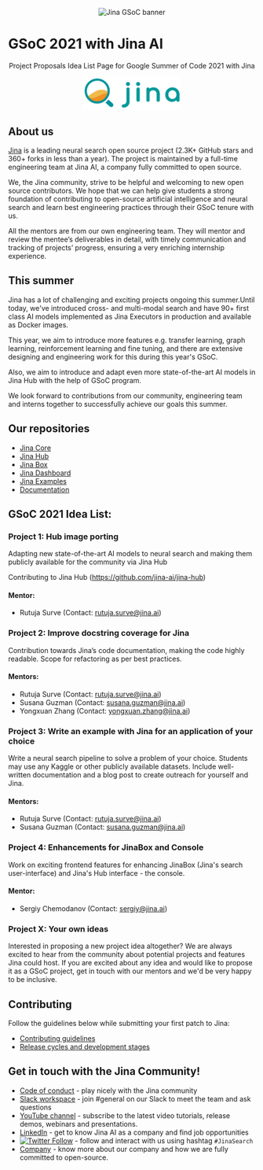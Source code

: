 <p align="center">
<img src="https://github.com/jina-ai/GSoC/blob/main/.github/gsoc.png?raw=true" alt="Jina GSoC banner" width="300px" height="300px">
</p>

# GSoC 2021 with Jina AI
<p align="center">
Project Proposals Idea List Page for Google Summer of Code 2021 with Jina
</p>
<p align="center">
<img src="https://github.com/jina-ai/jina/blob/master/.github/logo-only.gif?raw=true" alt="Jina banner" width="200px">
</p>

## About us

[Jina](get.jina.ai) is a leading neural search open source project (2.3K+ GitHub stars and 360+ forks in less than a year). The project is maintained by a full-time engineering team at Jina AI, a company fully committed to open source. 

We, the Jina community, strive to be helpful and welcoming to new open source contributors. We hope that we can help give students a strong foundation of contributing to open-source artificial intelligence and neural search and learn best engineering practices through their GSoC tenure with us.

All the mentors are from our own engineering team. They will mentor and review the mentee’s deliverables in detail, with timely communication and tracking of projects’ progress, ensuring a very enriching internship experience.

## This summer

Jina has a lot of challenging and exciting projects ongoing this summer.Until today, we've introduced cross- and multi-modal search and have 90+ first class AI models implemented as Jina Executors in production and available as Docker images.

This year, we aim to introduce more features e.g. transfer learning, graph learning, reinforcement learning and fine tuning, and there are extensive designing and engineering work for this during this year's GSoC. 

Also, we aim to introduce and adapt even more state-of-the-art AI models in Jina Hub with the help of GSoC program. 

We look forward to contributions from our community, engineering team and interns together to successfully achieve our goals this summer.

## Our repositories

- [Jina Core](https://github.com/jina-ai/jina)
- [Jina Hub](https://github.com/jina-ai/jina-hub)
- [Jina Box](https://github.com/jina-ai/jinabox.js)
- [Jina Dashboard](https://github.com/jina-ai/dashboard)
- [Jina Examples](https://github.com/jina-ai/examples)
- [Documentation](https://github.com/jina-ai/docs)


## GSoC 2021 Idea List:

### Project 1: Hub image porting
 
Adapting new state-of-the-art AI models to neural search and making them publicly available for the community via Jina Hub

Contributing to Jina Hub (https://github.com/jina-ai/jina-hub)

#### Mentor:  
- Rutuja Surve (Contact: rutuja.surve@jina.ai)

### Project 2: Improve docstring coverage for Jina

Contribution towards Jina’s code documentation, making the code highly readable. Scope for refactoring as per best practices.

#### Mentors: 
- Rutuja Surve (Contact: rutuja.surve@jina.ai)
- Susana Guzman (Contact: susana.guzman@jina.ai)
- Yongxuan Zhang (Contact: yongxuan.zhang@jina.ai)

### Project 3: Write an example with Jina for an application of your choice 
Write a neural search pipeline to solve a problem of your choice.
Students may use any Kaggle or other publicly available datasets.
Include well-written documentation and a blog post to create outreach for yourself and Jina.

#### Mentors: 
- Rutuja Surve (Contact: rutuja.surve@jina.ai)
- Susana Guzman (Contact: susana.guzman@jina.ai)

### Project 4:  Enhancements for JinaBox and Console
Work on exciting frontend features for enhancing JinaBox (Jina's search user-interface) and Jina's Hub interface - the console.

#### Mentor: 
- Sergiy Chemodanov (Contact: sergiy@jina.ai)


### Project X: Your own ideas
Interested in proposing a new project idea altogether?
We are always excited to hear from the community about potential projects and features Jina could host. If you are excited about any idea and would like to
propose it as a GSoC project, get in touch with our mentors and we'd be very happy to be inclusive.

## Contributing

Follow the guidelines below while submitting your first patch to Jina:

- [Contributing guidelines](CONTRIBUTING.md)
- [Release cycles and development stages](RELEASE.md)

## Get in touch with the Jina Community!

- [Code of conduct](https://github.com/jina-ai/jina/blob/master/.github/CODE_OF_CONDUCT.md) - play nicely with the Jina community
- [Slack workspace](https://slack.jina.ai) - join #general on our Slack to meet the team and ask questions
- [YouTube channel](https://youtube.com/c/jina-ai) - subscribe to the latest video tutorials, release demos, webinars and presentations.
- [LinkedIn](https://www.linkedin.com/company/jinaai/) - get to know Jina AI as a company and find job opportunities
- [![Twitter Follow](https://img.shields.io/twitter/follow/JinaAI_?label=Follow%20%40JinaAI_&style=social)](https://twitter.com/JinaAI_) - follow and interact with us using hashtag `#JinaSearch`
- [Company](https://jina.ai) - know more about our company and how we are fully committed to open-source.
